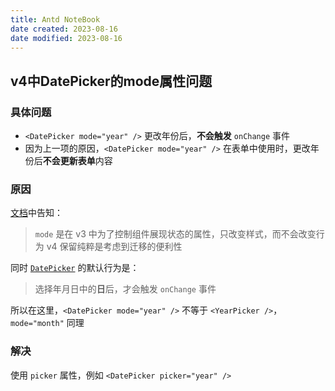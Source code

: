 ```yaml
---
title: Antd NoteBook
date created: 2023-08-16
date modified: 2023-08-16
---
```

## v4中DatePicker的mode属性问题

### 具体问题

- `<DatePicker mode="year" />` 更改年份后，**不会触发** `onChange` 事件
- 因为上一项的原因，`<DatePicker mode="year" />` 在表单中使用时，更改年份后**不会更新表单**内容

### 原因

[文档](https://4x.ant.design/docs/react/faq-cn#%E5%BD%93%E6%88%91%E6%8C%87%E5%AE%9A%E4%BA%86-DatePicker/RangePicker-%E7%9A%84-mode-%E5%B1%9E%E6%80%A7%E5%90%8E%EF%BC%8C%E7%82%B9%E5%87%BB%E5%90%8E%E6%97%A0%E6%B3%95%E9%80%89%E6%8B%A9%E5%B9%B4%E4%BB%BD/%E6%9C%88%E4%BB%BD%EF%BC%9F)中告知：

> `mode` 是在 v3 中为了控制组件展现状态的属性，只改变样式，而不会改变行为
> v4 保留纯粹是考虑到迁移的便利性

同时 [`DatePicker`](https://4x.ant.design/components/date-picker-cn/) 的默认行为是：

> 选择年月日中的**日**后，才会触发 `onChange` 事件

所以在这里，`<DatePicker mode="year" />` 不等于 `<YearPicker />`，`mode="month"` 同理

### 解决

使用 `picker` 属性，例如 `<DatePicker picker="year" />`